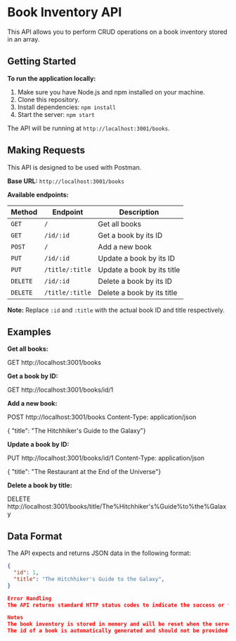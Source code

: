 # Book Inventory API

This API allows you to perform CRUD operations on a book inventory stored in an array. 

## Getting Started

**To run the application locally:**

1. Make sure you have Node.js and npm installed on your machine.
2. Clone this repository.
3. Install dependencies: `npm install`
4. Start the server: `npm start`

The API will be running at `http://localhost:3001/books`.

## Making Requests

This API is designed to be used with Postman. 

**Base URL:** `http://localhost:3001/books`

**Available endpoints:**

| Method | Endpoint | Description |
|---|---|---|
| `GET` | `/` | Get all books |
| `GET` | `/id/:id` | Get a book by its ID |
| `POST` | `/` | Add a new book |
| `PUT` | `/id/:id` | Update a book by its ID |
| `PUT` | `/title/:title` | Update a book by its title |
| `DELETE` | `/id/:id` | Delete a book by its ID |
| `DELETE` | `/title/:title` | Delete a book by its title |


**Note:** Replace `:id` and `:title` with the actual book ID and title respectively. 

## Examples 

**Get all books:**

GET http://localhost:3001/books


**Get a book by ID:**

GET http://localhost:3001/books/id/1


**Add a new book:**

POST http://localhost:3001/books Content-Type: application/json

{ "title": "The Hitchhiker's Guide to the Galaxy"}


**Update a book by ID:**

PUT http://localhost:3001/books/id/1 Content-Type: application/json

{ "title": "The Restaurant at the End of the Universe"}


**Delete a book by title:**

DELETE http://localhost:3001/books/title/The%Hitchhiker's%Guide%to%the%Galaxy


## Data Format

The API expects and returns JSON data in the following format:

```json
{
  "id": 1,
  "title": "The Hitchhiker's Guide to the Galaxy",
}

Error Handling
The API returns standard HTTP status codes to indicate the success or failure of a request. For example, a 200 OK status code indicates success, while a 404 Not Found status code indicates that the requested resource could not be found.

Notes
The book inventory is stored in memory and will be reset when the server restarts.
The id of a book is automatically generated and should not be provided in requests to create new books.
